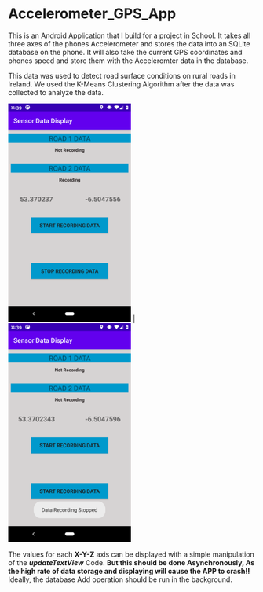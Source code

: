 # Accelerometer_GPS_App

This is an Android Application that I build for a project in School.
It takes all three axes of the phones Accelerometer and stores the data into an SQLite database on the phone.
It will also take the current GPS coordinates and phones speed and store them with the Acceleromter data in the database.

This data was used to detect road surface conditions on rural roads in Ireland. We used the K-Means Clustering Algorithm after the data was collected to analyze the data. 


<img src="https://github.com/The-Statistical-Peacock/Accelerometer_GPS_App/blob/main/Screenshot_20201010-113929.png" width="250"> | <img src="https://github.com/The-Statistical-Peacock/Accelerometer_GPS_App/blob/main/Screenshot_20201010-113936.png" width="250">


The values for each **X-Y-Z** axis can be displayed with a simple manipulation of the _**updateTextView**_ Code. **But this should be done Asynchronously, As the high rate of data storage and displaying will cause the APP to crash!!** Ideally, the database Add operation should be run in the background.
